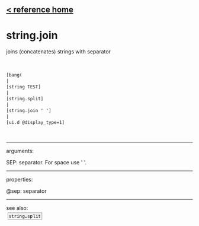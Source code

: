 [< reference home](ceammc_lib.html)
---

# string.join


joins (concatenates) strings with separator

```


[bang(
|
[string TEST]
|
[string.split]
|
[string.join ' ']
|
[ui.d @display_type=1]

            
```

---
arguments:

SEP: separator. For space use &#39; &#39;.<br>

---
properties:

@sep: separator<br>

---
see also:<br>
[![string.split](img/object_string.split.png)](string.split.html)
